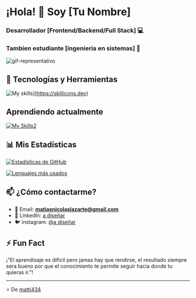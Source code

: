 
# ¡Hola! 👋 Soy [Tu Nombre] 

### Desarrollador [Frontend/Backend/Full Stack] 💻
### Tambien estudiante [ingenieria en sistemas] 🚀
![gif-representativo](https://media0.giphy.com/media/v1.Y2lkPTc5MGI3NjExaGRiOGV4YmY4OWIzNXZocm14ZTY2ZGhub2c4MGdpbHp0dDFzc2kzNSZlcD12MV9pbnRlcm5hbF9naWZfYnlfaWQmY3Q9Zw/CuuSHzuc0O166MRfjt/giphy.gif)

## 🔧 Tecnologías y Herramientas  

![My skills](https://skillicons.dev/icons?i=js,html,css,wasm)](https://skillicons.dev)

## Aprendiendo actualmente

[![My Skills2](https://skillicons.dev/icons?i=react,java,ts)](https://skillicons.dev)

## 📊 Mis Estadísticas  

[![Estadísticas de GitHub](https://github-readme-stats.vercel.app/api?username=matti434&show_icons=true&theme=radical)](https://github.com/matti434)  

[![Lenguajes más usados](https://github-readme-stats.vercel.app/api/top-langs/?username=matti434&layout=compact&theme=radical)](https://github.com/TuUsuario)  

## 📫 ¿Cómo contactarme?  

- 📧 Email: **matiasnicolaslazarte@gmail.com**  
- 💼 LinkedIn: [a diseñar](https://linkedin.com/in/tuperfil)  
- 🐦 instagram: [@a diseñar](https://twitter.com/tuusuario)  

## ⚡ Fun Fact  

¡"El aprendisaje es dificil pero jamas hay que rendirse, el resultado siempre sera bueno por que el conocimiento te permite seguir hacia donde tu quieras ir."!  

---

⭐️ De [matti434](https://github.com/matti434)
<!--
**matti434/matti434** is a ✨ _special_ ✨ repository because its `README.md` (this file) appears on your GitHub profile.

Here are some ideas to get you started:

- 🔭 I’m currently working on ...
- 🌱 I’m currently learning ...
- 👯 I’m looking to collaborate on ...
- 🤔 I’m looking for help with ...
- 💬 Ask me about ...
- 📫 How to reach me: ...
- 😄 Pronouns: ...
- ⚡ Fun fact: ...
-->

